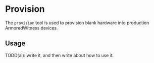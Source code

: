 # Provision

The `provision` tool is used to provision blank hardware into
production ArmoredWitness devices.

## Usage

TODD(al): write it, and then write about how to use it.